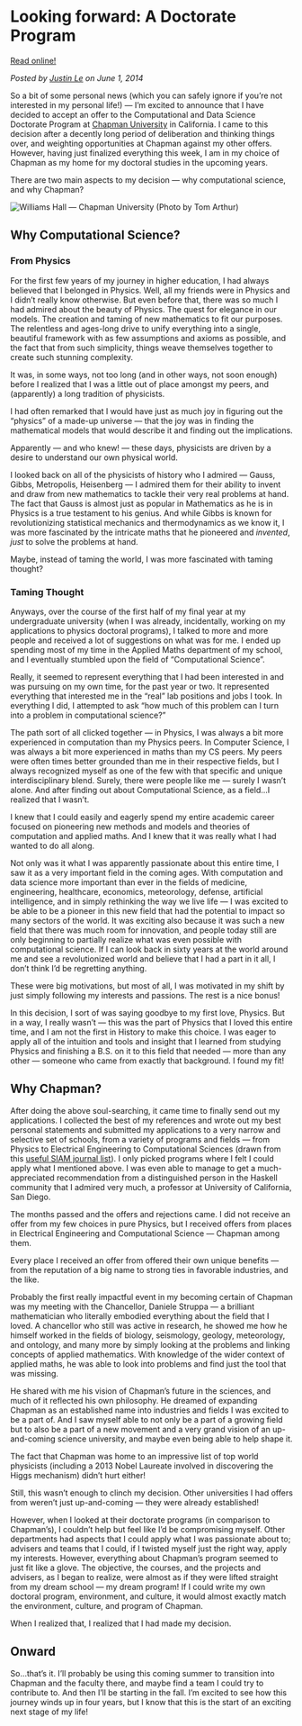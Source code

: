 Looking forward: A Doctorate Program
====================================

[Read online!](http://home.jle0.com:4111/entry/looking-forward-a-doctorate-program.html)

*Posted by [Justin Le](http://home.jle0.com:4111/) on June 1, 2014*

So a bit of some personal news (which you can safely ignore if you’re
not interested in my personal life!) — I’m excited to announce that I
have decided to accept an offer to the Computational and Data Science
Doctorate Program at [Chapman University](http://www.chapman.edu/) in
California. I came to this decision after a decently long period of
deliberation and thinking things over, and weighting opportunities at
Chapman against my other offers. However, having just finalized
everything this week, I am in my choice of Chapman as my home for my
doctoral studies in the upcoming years.

There are two main aspects to my decision — why computational science,
and why Chapman?

![Williams Hall — Chapman University (Photo by Tom
Arthur)](/img/entries/chapman/williams-hall.jpg "Williams Hall --- Chapman University (Photo by Tom Arthur)")

Why Computational Science?
--------------------------

### From Physics

For the first few years of my journey in higher education, I had always
believed that I belonged in Physics. Well, all my friends were in
Physics and I didn’t really know otherwise. But even before that, there
was so much I had admired about the beauty of Physics. The quest for
elegance in our models. The creation and taming of new mathematics to
fit our purposes. The relentless and ages-long drive to unify everything
into a single, beautiful framework with as few assumptions and axioms as
possible, and the fact that from such simplicity, things weave
themselves together to create such stunning complexity.

It was, in some ways, not too long (and in other ways, not soon enough)
before I realized that I was a little out of place amongst my peers, and
(apparently) a long tradition of physicists.

I had often remarked that I would have just as much joy in figuring out
the “physics” of a made-up universe — that the joy was in finding the
mathematical models that would describe it and finding out the
implications.

Apparently — and who knew! — these days, physicists are driven by a
desire to understand our own physical world.

I looked back on all of the physicists of history who I admired — Gauss,
Gibbs, Metropolis, Heisenberg — I admired them for their ability to
invent and draw from new mathematics to tackle their very real problems
at hand. The fact that Gauss is almost just as popular in Mathematics as
he is in Physics is a true testament to his genius. And while Gibbs is
known for revolutionizing statistical mechanics and thermodynamics as we
know it, I was more fascinated by the intricate maths that he pioneered
and *invented*, *just* to solve the problems at hand.

Maybe, instead of taming the world, I was more fascinated with taming
thought?

### Taming Thought

Anyways, over the course of the first half of my final year at my
undergraduate university (when I was already, incidentally, working on
my applications to physics doctoral programs), I talked to more and more
people and received a lot of suggestions on what was for me. I ended up
spending most of my time in the Applied Maths department of my school,
and I eventually stumbled upon the field of “Computational Science”.

Really, it seemed to represent everything that I had been interested in
and was pursuing on my own time, for the past year or two. It
represented everything that interested me in the “real” lab positions
and jobs I took. In everything I did, I attempted to ask “how much of
this problem can I turn into a problem in computational science?”

The path sort of all clicked together — in Physics, I was always a bit
more experienced in computation than my Physics peers. In Computer
Science, I was always a bit more experienced in maths than my CS peers.
My peers were often times better grounded than me in their respective
fields, but I always recognized myself as one of the few with that
specific and unique interdisciplinary blend. Surely, there were people
like me — surely I wasn’t alone. And after finding out about
Computational Science, as a field…I realized that I wasn’t.

I knew that I could easily and eagerly spend my entire academic career
focused on pioneering new methods and models and theories of computation
and applied maths. And I knew that it was really what I had wanted to do
all along.

Not only was it what I was apparently passionate about this entire time,
I saw it as a very important field in the coming ages. With computation
and data science more important than ever in the fields of medicine,
engineering, healthcare, economics, meteorology, defense, artificial
intelligence, and in simply rethinking the way we live life — I was
excited to be able to be a pioneer in this new field that had the
potential to impact so many sectors of the world. It was exciting also
because it was such a new field that there was much room for innovation,
and people today still are only beginning to partially realize what was
even possible with computational science. If I can look back in sixty
years at the world around me and see a revolutionized world and believe
that I had a part in it all, I don’t think I’d be regretting anything.

These were big motivations, but most of all, I was motivated in my shift
by just simply following my interests and passions. The rest is a nice
bonus!

In this decision, I sort of was saying goodbye to my first love,
Physics. But in a way, I really wasn’t — this was the part of Physics
that I loved this entire time, and I am not the first in History to make
this choice. I was eager to apply all of the intuition and tools and
insight that I learned from studying Physics and finishing a B.S. on it
to this field that needed — more than any other — someone who came from
exactly that background. I found my fit!

Why Chapman?
------------

After doing the above soul-searching, it came time to finally send out
my applications. I collected the best of my references and wrote out my
best personal statements and submitted my applications to a very narrow
and selective set of schools, from a variety of programs and fields —
from Physics to Electrical Engineering to Computational Sciences (drawn
from this [useful SIAM journal
list](http://www.siam.org/students/resources/cse_programs.php)). I only
picked programs where I felt I could apply what I mentioned above. I was
even able to manage to get a much-appreciated recommendation from a
distinguished person in the Haskell community that I admired very much,
a professor at University of California, San Diego.

The months passed and the offers and rejections came. I did not receive
an offer from my few choices in pure Physics, but I received offers from
places in Electrical Engineering and Computational Science — Chapman
among them.

Every place I received an offer from offered their own unique benefits —
from the reputation of a big name to strong ties in favorable
industries, and the like.

Probably the first really impactful event in my becoming certain of
Chapman was my meeting with the Chancellor, Daniele Struppa — a
brilliant mathematician who literally embodied everything about the
field that I loved. A chancellor who still was active in research, he
showed me how he himself worked in the fields of biology, seismology,
geology, meteorology, and ontology, and many more by simply looking at
the problems and linking concepts of applied mathematics. With knowledge
of the wider context of applied maths, he was able to look into problems
and find just the tool that was missing.

He shared with me his vision of Chapman’s future in the sciences, and
much of it reflected his own philosophy. He dreamed of expanding Chapman
as an established name into industries and fields I was excited to be a
part of. And I saw myself able to not only be a part of a growing field
but to also be a part of a new movement and a very grand vision of an
up-and-coming science university, and maybe even being able to help
shape it.

The fact that Chapman was home to an impressive list of top world
physicists (including a 2013 Nobel Laureate involved in discovering the
Higgs mechanism) didn’t hurt either!

Still, this wasn’t enough to clinch my decision. Other universities I
had offers from weren’t just up-and-coming — they were already
established!

However, when I looked at their doctorate programs (in comparison to
Chapman’s), I couldn’t help but feel like I’d be compromising myself.
Other departments had aspects that I could apply what I was passionate
about to; advisers and teams that I could, if I twisted myself just the
right way, apply my interests. However, everything about Chapman’s
program seemed to just fit like a glove. The objective, the courses, and
the projects and advisers, as I began to realize, were almost as if they
were lifted straight from my dream school — my dream program! If I could
write my own doctoral program, environment, and culture, it would almost
exactly match the environment, culture, and program of Chapman.

When I realized that, I realized that I had made my decision.

Onward
------

So…that’s it. I’ll probably be using this coming summer to transition
into Chapman and the faculty there, and maybe find a team I could try to
contribute to. And then I’ll be starting in the fall. I’m excited to see
how this journey winds up in four years, but I know that this is the
start of an exciting next stage of my life!
